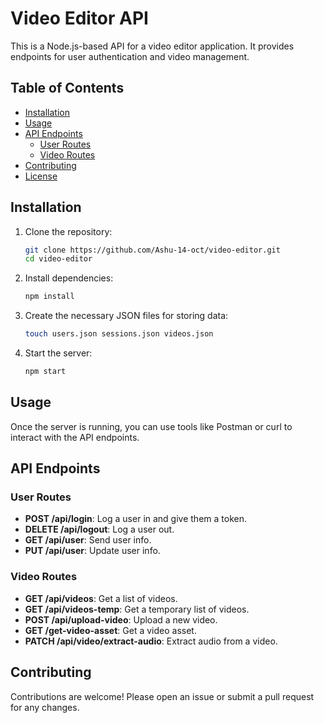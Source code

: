 # Video Editor API

This is a Node.js-based API for a video editor application. It provides endpoints for user authentication and video management.

## Table of Contents

- [Installation](#installation)
- [Usage](#usage)
- [API Endpoints](#api-endpoints)
  - [User Routes](#user-routes)
  - [Video Routes](#video-routes)
- [Contributing](#contributing)
- [License](#license)

## Installation

1. Clone the repository:
    ```sh
    git clone https://github.com/Ashu-14-oct/video-editor.git
    cd video-editor
    ```

2. Install dependencies:
    ```sh
    npm install
    ```

3. Create the necessary JSON files for storing data:
    ```sh
    touch users.json sessions.json videos.json
    ```

4. Start the server:
    ```sh
    npm start
    ```

## Usage

Once the server is running, you can use tools like Postman or curl to interact with the API endpoints.

## API Endpoints

### User Routes

- **POST /api/login**: Log a user in and give them a token.
- **DELETE /api/logout**: Log a user out.
- **GET /api/user**: Send user info.
- **PUT /api/user**: Update user info.

### Video Routes

- **GET /api/videos**: Get a list of videos.
- **GET /api/videos-temp**: Get a temporary list of videos.
- **POST /api/upload-video**: Upload a new video.
- **GET /get-video-asset**: Get a video asset.
- **PATCH /api/video/extract-audio**: Extract audio from a video.

## Contributing

Contributions are welcome! Please open an issue or submit a pull request for any changes.